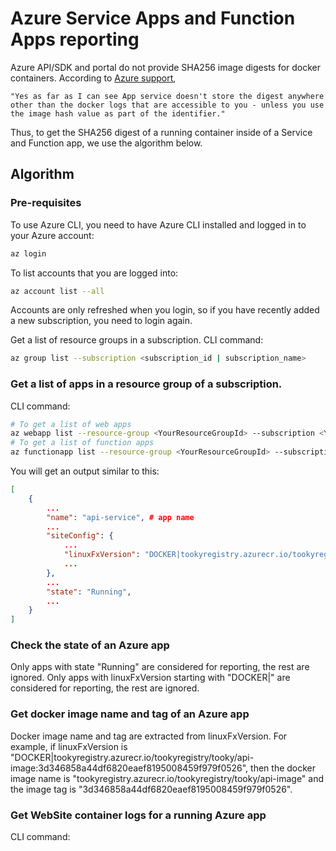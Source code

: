 # Azure Service Apps and Function Apps reporting

Azure API/SDK and portal do not provide SHA256 image digests for docker containers.
According to [Azure support](https://learn.microsoft.com/en-us/answers/questions/1366756/how-do-you-find-the-sha256-digest-of-a-running-app#comment-1371459),

`"Yes as far as I can see App service doesn't store the digest anywhere other than the docker logs that are accessible to you - unless you use the image hash value as part of the identifier."`

Thus, to get the SHA256 digest of a running container inside of a Service and Function app, we use the algorithm below.

## Algorithm

### Pre-requisites

To use Azure CLI, you need to have Azure CLI installed and logged in to your Azure account:

```bash
az login
```

To list accounts that you are logged into:

```bash
az account list --all
```

Accounts are only refreshed when you login, so if you have recently added a new subscription, you need to login again.

Get a list of resource groups in a subscription.
CLI command:

```bash
az group list --subscription <subscription_id | subscription_name>
```

### Get a list of apps in a resource group of a subscription.

CLI command:

```bash
# To get a list of web apps
az webapp list --resource-group <YourResourceGroupId> --subscription <YourSubscriptionId>
# To get a list of function apps
az functionapp list --resource-group <YourResourceGroupId> --subscription <YourSubscriptionId>
```

You will get an output similar to this:
```json
[
    {
        ...
        "name": "api-service", # app name
        ...
        "siteConfig": {
            ...
            "linuxFxVersion": "DOCKER|tookyregistry.azurecr.io/tookyregistry/tooky/api-image:3d346858a44df6820eaef8195008459f979f0526",
            ...
        },
        ...
        "state": "Running",
        ...
    }
]
```

### Check the state of an Azure app
Only apps with state "Running" are considered for reporting, the rest are ignored.
Only apps with linuxFxVersion starting with "DOCKER|" are considered for reporting, the rest are ignored.

### Get docker image name and tag of an Azure app
Docker image name and tag are extracted from linuxFxVersion.
For example, if linuxFxVersion is "DOCKER|tookyregistry.azurecr.io/tookyregistry/tooky/api-image:3d346858a44df6820eaef8195008459f979f0526",
then the docker image name is "tookyregistry.azurecr.io/tookyregistry/tooky/api-image" 
and the image tag is "3d346858a44df6820eaef8195008459f979f0526".

### Get WebSite container logs for a running Azure app

CLI command:

```bash

```